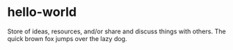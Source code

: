 # hello-world
Store of ideas, resources, and/or share and discuss things with others.
The quick brown fox jumps over the lazy dog.
